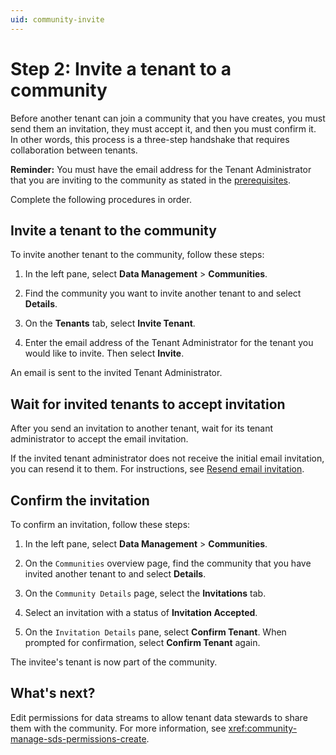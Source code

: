 ```yaml
---
uid: community-invite
---
```


# Step 2: Invite a tenant to a community

Before another tenant can join a community that you have creates, you must send them an invitation, they must accept it, and then you must confirm it. In other words, this process is a three-step handshake that requires collaboration between tenants.

**Reminder:** You must have the email address for the Tenant Administrator that you are inviting to the community as stated in the [prerequisites](xref:community-setup#prerequisites-for-community-setup).

Complete the following procedures in order.

## Invite a tenant to the community

To invite another tenant to the community, follow these steps:

1. In the left pane, select **Data Management** > **Communities**.

1. Find the community you want to invite another tenant to and select **Details**.

1. On the **Tenants** tab, select **Invite Tenant**.

1. Enter the email address of the Tenant Administrator for the tenant you would like to invite. Then select **Invite**.

  An email is sent to the invited Tenant Administrator.

## Wait for invited tenants to accept invitation

After you send an invitation to another tenant, wait for its tenant administrator to accept the email invitation.

If the invited tenant administrator does not receive the initial email invitation, you can resend it to them. For instructions, see [Resend email invitation](xref:community-resend-invitation). 

## Confirm the invitation

To confirm an invitation, follow these steps:

1. In the left pane, select **Data Management** > **Communities**.

1. On the `Communities` overview page, find the community that you have invited another tenant to and select **Details**.

1. On the `Community Details` page, select the **Invitations** tab.

1. Select an invitation with a status of **Invitation Accepted**.

1. On the `Invitation Details` pane, select **Confirm Tenant**. When prompted for confirmation, select **Confirm Tenant** again.

  The invitee's tenant is now part of the community.

## What's next?

Edit permissions for data streams to allow tenant data stewards to share them with the community. For more information, see <xref:community-manage-sds-permissions-create>.
